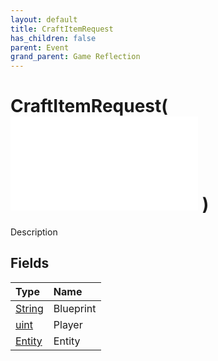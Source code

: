 ```yaml
---
layout: default
title: CraftItemRequest
has_children: false
parent: Event
grand_parent: Game Reflection
---
```

# CraftItemRequest( ![ EntityEventBase ](/game-reflection/events/entity_event_base.md) )
Description 

## Fields
| Type | Name |
|:-------------|:--------------|
| [String](/game-reflection/components/string.md) | Blueprint |
| [uint](/game-reflection/components/uint.md) | Player |
| [Entity](/game-reflection/classes/entity.md) | Entity |
